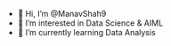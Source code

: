 - 👋 Hi, I’m @ManavShah9
- 👀 I’m interested in Data Science & AIML
- 🌱 I’m currently learning Data Analysis


<!---
ManavShah9/ManavShah9 is a ✨ special ✨ repository because its `README.md` (this file) appears on your GitHub profile.
You can click the Preview link to take a look at your changes.
--->
